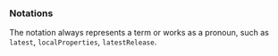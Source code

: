 ### Notations

The notation always represents a term or works as a pronoun,
such as `latest`, `localProperties`, `latestRelease`.